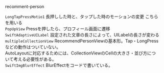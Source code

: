  recomment-person
  
`LongTapPressMotio1` 長押しした時と、タップした時のモーションの変更 こちらを用いる  
`PopUpView` Pressを押したら、プロフィール画面に遷移  
`SwiftAdaptiveUILabel` 設定された文章の長さによって、UILabelの長さが変わる  
`multipleCollectionView` RecommendPersonViewの基本形。Tap・LongPressなどの動作はついていない。  
AutoLayoutに対応するためには、CollectionViewのCellの大きさ・並び方について考える必要性がある。    
`SwiftImgBlurEffect` BlurEffectをコードで書いている。  
